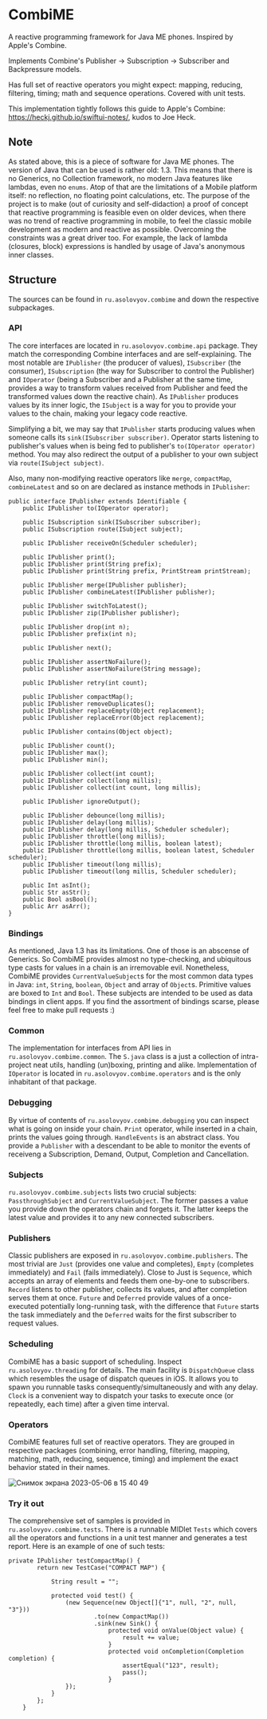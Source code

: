 # CombiME
A reactive programming framework for Java ME phones. Inspired by Apple's Combine. 

Implements Combine's Publisher -> Subscription -> Subscriber and Backpressure models. 

Has full set of reactive operators you might expect: mapping, reducing, filtering, timing; math and sequence operations. Covered with unit tests. 

This implementation tightly follows this guide to Apple's Combine: https://heckj.github.io/swiftui-notes/, kudos to Joe Heck.

## Note
As stated above, this is a piece of software for Java ME phones. The version of Java that can be used is rather old: 1.3. This means that there is no Generics, no Collection framework, no modern Java features like lambdas, even no `enums`. Atop of that are the limitations of a Mobile platform itself: no reflection, no floating point calculations, etc. The purpose of the project is to make (out of curiosity and self-didaction) a proof of concept that reactive programming is feasible even on older devices, when there was no trend of reactive programming in mobile, to feel the classic mobile development as modern and reactive as possible. Overcoming the constraints was a great driver too. For example, the lack of lambda (closures, block) expressions is handled by usage of Java's anonymous inner classes.

## Structure
The sources can be found in `ru.asolovyov.combime` and down the respective subpackages. 

### API
The core interfaces are located in `ru.asolovyov.combime.api` package. They match the corresponding Combine interfaces and are self-explaining. The most notable are `IPublisher` (the producer of values), `ISubscriber` (the consumer), `ISubscription` (the way for Subscriber to control the Publisher) and `IOperator` (being a Subscriber and a Publisher at the same time, provides a way to transform values received from Publisher and feed the transformed values down the reactive chain). As `IPublisher` produces values by its inner logic, the `ISubject` is a way for you to provide your values to the chain, making your legacy code reactive. 

Simplifying a bit, we may say that `IPublisher` starts producing values when someone calls its `sink(ISubscriber subscriber)`. Operator starts listening to publisher's values when is being fed to publisher's `to(IOperator operator)` method. You may also redirect the output of a publisher to your own subject via `route(ISubject subject)`.

Also, many non-modifying reactive operators like `merge`, `compactMap`, `combineLatest` and so on are declared as instance methods in `IPublisher`:

```
public interface IPublisher extends Identifiable {
    public IPublisher to(IOperator operator);
    
    public ISubscription sink(ISubscriber subscriber);
    public ISubscription route(ISubject subject);

    public IPublisher receiveOn(Scheduler scheduler);

    public IPublisher print();
    public IPublisher print(String prefix);
    public IPublisher print(String prefix, PrintStream printStream);
    
    public IPublisher merge(IPublisher publisher);
    public IPublisher combineLatest(IPublisher publisher);

    public IPublisher switchToLatest();
    public IPublisher zip(IPublisher publisher);

    public IPublisher drop(int n);
    public IPublisher prefix(int n);

    public IPublisher next();

    public IPublisher assertNoFailure();
    public IPublisher assertNoFailure(String message);

    public IPublisher retry(int count);

    public IPublisher compactMap();
    public IPublisher removeDuplicates();
    public IPublisher replaceEmpty(Object replacement);
    public IPublisher replaceError(Object replacement);

    public IPublisher contains(Object object);

    public IPublisher count();
    public IPublisher max();
    public IPublisher min();

    public IPublisher collect(int count);
    public IPublisher collect(long millis);
    public IPublisher collect(int count, long millis);

    public IPublisher ignoreOutput();

    public IPublisher debounce(long millis);
    public IPublisher delay(long millis);
    public IPublisher delay(long millis, Scheduler scheduler);
    public IPublisher throttle(long millis);
    public IPublisher throttle(long millis, boolean latest);
    public IPublisher throttle(long millis, boolean latest, Scheduler scheduler);
    public IPublisher timeout(long millis);
    public IPublisher timeout(long millis, Scheduler scheduler);

    public Int asInt();
    public Str asStr();
    public Bool asBool();
    public Arr asArr();
}
```

### Bindings
As mentioned, Java 1.3 has its limitations. One of those is an abscense of Generics. So CombiME provides almost no type-checking, and ubiquitous type casts for values in a chain is an irremovable evil. Nonetheless, CombiME provides `CurrentValueSubject`s for the most common data types in Java: `int`, `String`, `boolean`, `Object` and array of `Object`s. Primitive values are boxed to `Int` and `Bool`. These subjects are intended to be used as data bindings in client apps. If you find the assortment of bindings scarse, please feel free to make pull requests :)

### Common
The implementation for interfaces from API lies in `ru.asolovyov.combime.common`. The `S.java` class is a just a collection of intra-project neat utils, handling (un)boxing, printing and alike. Implementation of `IOperator` is located in `ru.asolovyov.combime.operators` and is the only inhabitant of that package.

### Debugging
By virtue of contents of `ru.asolovyov.combime.debugging` you can inspect what is going on inside your chain. `Print` operator, while inserted in a chain, prints the values going through. `HandleEvents` is an abstract class. You provide a `Publisher` with a descendant to be able to monitor the events of receiveng a Subscription, Demand, Output, Completion and Cancellation.

### Subjects
`ru.asolovyov.combime.subjects` lists two crucial subjects: `PassthroughSubject` and `CurrentValueSubject`. The former passes a value you provide down the operators chain and forgets it. The latter keeps the latest value and provides it to any new connected subscribers.

### Publishers
Classic publishers are exposed in `ru.asolovyov.combime.publishers`. The most trivial are `Just` (provides one value and completes), `Empty` (completes immediately) and `Fail` (fails immediately). Close to Just is `Sequence`, which accepts an array of elements and feeds them one-by-one to subscribers. `Record` listens to other publisher, collects its values, and after completion serves them at once. `Future` and `Deferred` provide values of a once-executed potentially long-running task, with the difference that `Future` starts the task immediately and the `Deferred` waits for the first subscriber to request values.

### Scheduling
CombiME has a basic support of scheduling. Inspect `ru.asolovyov.threading` for details. The main facility is `DispatchQueue` class which resembles the usage of dispatch queues in iOS. It allows you to spawn you runnable tasks consequently/simultaneously and with any delay. `Clock` is a convenient way to dispatch your tasks to execute once (or repeatedly, each time) after a given time interval.

### Operators
CombiME features full set of reactive operators. They are grouped in respective packages (combining, error handling, filtering, mapping, matching, math, reducing, sequence, timing) and implement the exact behavior stated in their names.

![Снимок экрана 2023-05-06 в 15 40 49](https://user-images.githubusercontent.com/13520824/236625398-d375d4d6-5615-4544-b8a5-289b47419aef.png)

### Try it out
The comprehensive set of samples is provided in `ru.asolovyov.combime.tests`. There is a runnable MIDlet `Tests` which covers all the operators and functions in a unit test manner and generates a test report. Here is an example of one of such tests:

```
private IPublisher testCompactMap() {
        return new TestCase("COMPACT MAP") {

            String result = "";

            protected void test() {
                (new Sequence(new Object[]{"1", null, "2", null, "3"}))
                        .to(new CompactMap())
                        .sink(new Sink() {
                            protected void onValue(Object value) {
                                result += value;
                            }
                            protected void onCompletion(Completion completion) {
                                assertEqual("123", result);
                                pass();
                            }
                });
            }
        };
    }
```
